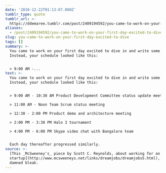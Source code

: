 ```yaml
---
date: '2010-12-22T01:13:07.000Z'
tumblr_type: quote
tumblr_url: >-
  https://ddemaree.tumblr.com/post/2409194592/you-came-to-work-on-your-first-day-excited-to-dive
aliases:
  - /post/2409194592/you-came-to-work-on-your-first-day-excited-to-dive
slug: you-came-to-work-on-your-first-day-excited-to-dive
tags: []
summary: >-
  You came to work on your first day excited to dive in and write some code.
  Instead, your schedule looked like this:


  > 9:00 AM -...
text: >-
  You came to work on your first day excited to dive in and write some code.
  Instead, your schedule looked like this:


  > 9:00 AM - 10:30 AM Product Development Committee status update meeting    

  > 11:00 AM - Noon Team Scrum status meeting    

  > 12:30 - 2:00 PM Product demo and architecture meeting    

  > 2:00 PM - 3:30 PM Halo 3 tournament    

  > 4:00 PM - 6:00 PM Skype video chat with Bangalore team


  Each day thereafter progressed similarly.
source: >-
  [This _McSweeney's_ piece by Scott C. Reynolds, about working for an internet
  startup](http://www.mcsweeneys.net/links/dreamjobs/dreamjobs5.html), is pretty
  damned bleak.
---
```



